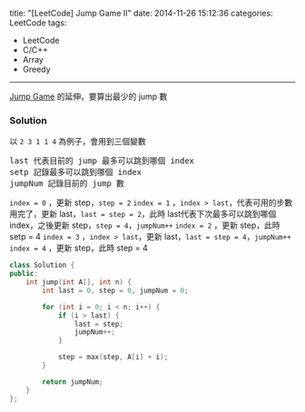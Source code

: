 title: "[LeetCode] Jump Game II"
date: 2014-11-26 15:12:36
categories: LeetCode
tags:
- LeetCode
- C/C++
- Array
- Greedy
---
[Jump Game](/-LeetCode-Jump-Game/) 的延伸，要算出最少的 jump 數

<!-- more -->

### Solution

以 `2 3 1 1 4` 為例子，會用到三個變數
<pre>
last 代表目前的 jump 最多可以跳到哪個 index
setp 記錄最多可以跳到哪個 index
jumpNum 記錄目前的 jump 數
</pre>

`index = 0` ，更新 step，`step = 2`
`index = 1` ，`index > last`，代表可用的步數用完了，更新 last，`last = step = 2`，此時 last代表下次最多可以跳到哪個 index，之後更新 step，`step = 4`，`jumpNum++`
`index = 2` ，更新 step，此時 setp = 4
`index = 3` ，`index > last`，更新 last，`last = step = 4`，`jumpNum++`
`index = 4` ，更新 step，此時 step = 4

``` c++
class Solution {
public:
    int jump(int A[], int n) {
        int last = 0, step = 0, jumpNum = 0;

        for (int i = 0; i < n; i++) {
            if (i > last) {
                last = step;
                jumpNum++;
            }

            step = max(step, A[i] + i);
        }

        return jumpNum;
    }
};
```
